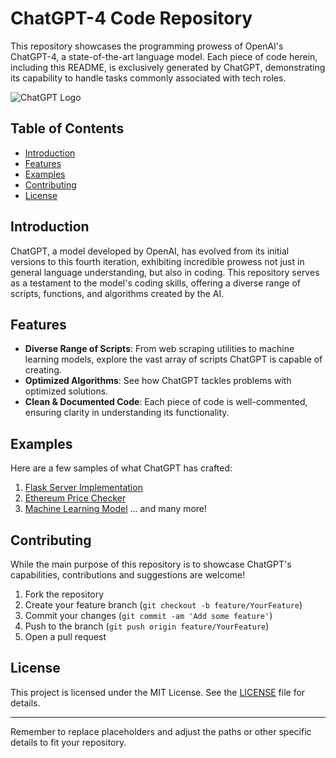 # ChatGPT-4 Code Repository

This repository showcases the programming prowess of OpenAI's ChatGPT-4, a state-of-the-art language model. Each piece of code herein, including this README, is exclusively generated by ChatGPT, demonstrating its capability to handle tasks commonly associated with tech roles.

![ChatGPT Logo](path_to_your_logo_image_if_any.png)

## Table of Contents

- [Introduction](#introduction)
- [Features](#features)
- [Examples](#examples)
- [Contributing](#contributing)
- [License](#license)

## Introduction

ChatGPT, a model developed by OpenAI, has evolved from its initial versions to this fourth iteration, exhibiting incredible prowess not just in general language understanding, but also in coding. This repository serves as a testament to the model's coding skills, offering a diverse range of scripts, functions, and algorithms created by the AI.

## Features

- **Diverse Range of Scripts**: From web scraping utilities to machine learning models, explore the vast array of scripts ChatGPT is capable of creating.
- **Optimized Algorithms**: See how ChatGPT tackles problems with optimized solutions.
- **Clean & Documented Code**: Each piece of code is well-commented, ensuring clarity in understanding its functionality.

## Examples

Here are a few samples of what ChatGPT has crafted:

1. [Flask Server Implementation](path_to_flask_example.py)
2. [Ethereum Price Checker](path_to_ethereum_script.py)
3. [Machine Learning Model](path_to_ml_model.py)
   ... and many more!

## Contributing

While the main purpose of this repository is to showcase ChatGPT's capabilities, contributions and suggestions are welcome!

1. Fork the repository
2. Create your feature branch (`git checkout -b feature/YourFeature`)
3. Commit your changes (`git commit -am 'Add some feature'`)
4. Push to the branch (`git push origin feature/YourFeature`)
5. Open a pull request

## License

This project is licensed under the MIT License. See the [LICENSE](LICENSE) file for details.

---

Remember to replace placeholders and adjust the paths or other specific details to fit your repository.
